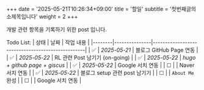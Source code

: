 +++
date = '2025-05-21T10:26:34+09:00'
title = '할일'
subtitle =  '첫번째글의 소제목입니다'
weight = 2
+++


개발 관련 항목을 기록하기 위한 post 입니다.

Todo List:
| 상태   | 날짜          | 작업 내용                                        |
|--------|---------------|--------------------------------------------------|
| ✅     | _2025-05-21_  | 블로그 GitHub Page 연동                         |
| ✅     | _2025-05-22_  | RL 관련 Post 남기기 (on-going) |
| ✅     | _2025-05-22_  | _hugo + github page + giscus_ |
| ✅     | _2025-05-22_  | Google 서치 연동                                |
| ☐     |               | Naver 서치 연동                                |
| ✅     | _2025-05-22_ | 블로그 setup 관련 post 남기기 |
| ☐     |               | `About Me` 완성                                 |
| ☐     |               | Google 서치 연동                                |
